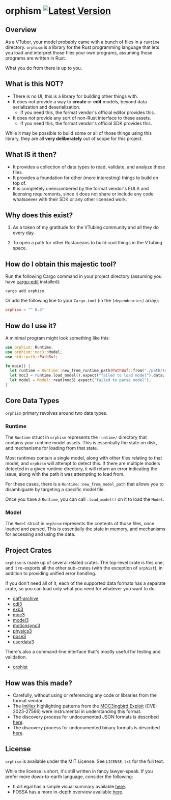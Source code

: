 # orphism [![Latest Version]][crates.io]

[Latest Version]: https://img.shields.io/crates/v/orphism.svg
[crates.io]: https://crates.io/crates/orphism

## Overview

As a VTuber, your model probably came with a bunch of files in a `runtime`
directory. `orphism` is a library for the Rust programming language that lets
you load and interpret those files your own programs, assuming those programs
are written in Rust.

What you do from there is up to you.

## What is this NOT?

- There is no UI, this is a library for building other things with.
- It does not provide a way to **create** or **edit** models, beyond data serialization and deserialization.
  - If you need this, the format vendor's official editor provides this.
- It does not provide any sort of non-Rust interface to these assets.
  - If you need this, the format vendor's official SDK provides this.

While it may be possible to build some or all of those things using this library,
they are all **very deliberately** out of scope for this project.

## What IS it then?

- It provides a collection of data types to read, validate, and analyze these files.
- It provides a foundation for other (more interesting) things to build on top of.
- It is completely unencumbered by the format vendor's EULA and licensing requirements,
  since it does not share or include any code whatsoever with their SDK or any other
  licensed work.

## Why does this exist?

1. As a token of my gratitude for the VTubing community and all they do every day.

2. To open a path for other Rustaceans to build cool things in the VTubing space.

## How do I obtain this majestic tool?

Run the following Cargo command in your project directory (assuming you have [cargo-edit](https://github.com/killercup/cargo-edit) installed):

```fish
cargo add orphism
```

Or add the following line to your `Cargo.toml` (in the `[dependencies]` array):

```toml
orphism = "^ 0.3"
```

## How do I use it?

A minimal program might look something like this:

```rust
use orphism::Runtime;
use orphism::moc3::Model;
use std::path::PathBuf;

fn main() {
  let runtime = Runtime::new_from_runtime_path(PathBuf::from("./path/to/model/runtime")).expect("failed to load runtime directory");
  let moc3 = runtime.load_model().expect("failed to load model").data;
  let model = Model::read(moc3).expect("failed to parse model");
}
```

## Core Data Types

`orphism` primary revolves around two data types.

### Runtime

The `Runtime` struct in `orphism` represents the `runtime/` directory that
contains your runtime model assets. This is essentially the state on disk, and
mechanisms for loading from that state.

Most runtimes contain a single model, along with other files relating to that
model, and `orphism` will attempt to detect this. If there are multiple models
detected in a given runtime directory, it will return an error indicating the
issue, along with the path it was attempting to load from.

For these cases, there is a `Runtime::new_from_model_path` that allows you to
disambiguate by targeting a specific model file.

Once you have a `Runtime`, you can call `.load_model()` on it to load the `Model`.

### Model

The `Model` struct in `orphism` represents the contents of those files, once
loaded and parsed. This is essentially the state in memory, and mechanisms for
accessing and using the data.

## Project Crates

`orphism` is made up of several related crates. The top-level crate is this one,
and it re-exports all the other sub-crates (with the exception of `orphist`),
in addition to providing unified error handling.

If you don't need all of it, each of the supported data formats has a separate
crate, so you can load only what you need for whatever you want to do.

- [caff-archive](https://github.com/vtubing/caff-archive)
- [cdi3](https://github.com/vtubing/cdi3)
- [exp3](https://github.com/vtubing/exp3)
- [moc3](https://github.com/vtubing/moc3)
- [model3](https://github.com/vtubing/model3)
- [motionsync3](https://github.com/vtubing/motionsync3)
- [physics3](https://github.com/vtubing/physics3)
- [pose3](https://github.com/vtubing/pose3)
- [userdata3](https://github.com/vtubing/userdata3)

There's also a command-line interface that's mostly useful for testing and validation.

- [orphist](https://github.com/vtubing/orphist)

## How was this made?

- Carefully, without using or referencing any code or libraries from the format vendor.
- The [ImHex](https://github.com/WerWolv/ImHex) highlighting patterns from the [MOC3ingbird Exploit](https://github.com/OpenL2D/moc3ingbird) (CVE-2023-27566) were instrumental in understanding this format.
- The discovery process for undocumented JSON formats is described [here](https://gist.github.com/colstrom/44b30fdddc8b0a9bfb44b09972a68676).
- The discovery process for undocumented binary formats is described [here](https://gist.github.com/colstrom/f671d1583662de47b505a42a75b3a44b).

## License

`orphism` is available under the MIT License. See `LICENSE.txt` for the full text.

While the license is short, it's still written in fancy lawyer-speak. If you
prefer more down-to-earth language, consider the following:

- tl;drLegal has a simple visual summary available [here](https://www.tldrlegal.com/license/mit-license).
- FOSSA has a more in-depth overview available [here](https://fossa.com/blog/open-source-licenses-101-mit-license/).

